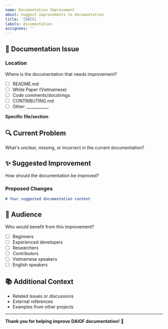 ```yaml
---
name: Documentation Improvement
about: Suggest improvements to documentation
title: '[DOCS] '
labels: documentation
assignees: ''
---
```


## 📖 Documentation Issue

### Location

Where is the documentation that needs improvement?

- [ ] README.md
- [ ] White Paper (Vietnamese)
- [ ] Code comments/docstrings
- [ ] CONTRIBUTING.md
- [ ] Other: ___________

**Specific file/section**: 

## 🔍 Current Problem

What's unclear, missing, or incorrect in the current documentation?

## ✨ Suggested Improvement

How should the documentation be improved?

### Proposed Changes

```markdown
# Your suggested documentation content
```

## 👥 Audience

Who would benefit from this improvement?

- [ ] Beginners
- [ ] Experienced developers
- [ ] Researchers
- [ ] Contributors
- [ ] Vietnamese speakers
- [ ] English speakers

## 📚 Additional Context

- Related issues or discussions
- External references
- Examples from other projects

---

**Thank you for helping improve DAIOF documentation!** 📝
